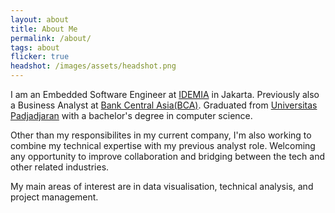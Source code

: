 ```yaml
---
layout: about
title: About Me
permalink: /about/
tags: about
flicker: true
headshot: /images/assets/headshot.png
---
```


I am an Embedded Software Engineer at [IDEMIA](https://www.idemia.com/) in Jakarta. Previously also a Business Analyst at [Bank Central Asia(BCA)](https://www.bca.co.id).
Graduated from [Universitas Padjadjaran](https://unpad.ac.id) with a bachelor's degree in computer science.

Other than my responsibilites in my current company, I'm also working to combine my technical expertise with my previous analyst role. Welcoming any opportunity to improve collaboration and bridging between the tech and other related industries.

My main areas of interest are in data visualisation, technical analysis, and project management.


<style>
.post-header {
  text-align: center; /* Want the About Page header to be in the middle */
}
</style>
